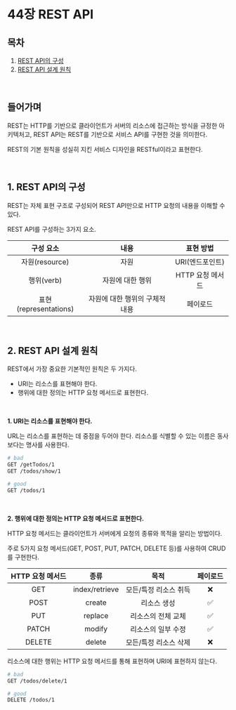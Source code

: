 # 44장 REST API

## 목차

1. [REST API의 구성](#1-rest-api의-구성)
2. [REST API 설계 원칙](#2-rest-api-설계-원칙)

<br />

## 들어가며

REST는 HTTP를 기반으로 클라이언트가 서버의 리소스에 접근하는 방식을 규정한 아키텍처고, REST API는 REST를 기반으로 서비스 API를 구현한 것을 의미한다.

REST의 기본 원칙을 성실히 지킨 서비스 디자인을 RESTful이라고 표현한다.

<br />

## 1. REST API의 구성

REST는 자체 표현 구조로 구성되어 REST API만으로 HTTP 요청의 내용을 이해할 수 있다.

REST API를 구성하는 3가지 요소.

|       구성 요소       |              내용              |    표현 방법     |
| :-------------------: | :----------------------------: | :--------------: |
|    자원(resource)     |              자원              | URI(엔드포인트)  |
|      행위(verb)       |        자원에 대한 행위        | HTTP 요청 메서드 |
| 표현(representations) | 자원에 대한 행위의 구체적 내용 |     페이로드     |

<br />

## 2. REST API 설계 원칙

REST에서 가장 중요한 기본적인 원칙은 두 가지다.

- URI는 리소스를 표현해야 한다.
- 행위에 대한 정의는 HTTP 요청 메서드로 표현한다.

<br />

**1. URI는 리소스를 표현해야 한다.**

URL는 리소스를 표현하는 데 중점을 두어야 한다. 리소스를 식별할 수 있는 이름은 동사보다는 명사를 사용한다.

```bash
# bad
GET /getTodos/1
GET /todos/show/1

# good
GET /todos/1
```

<br />

**2. 행위에 대한 정의는 HTTP 요청 메서드로 표현한다.**

HTTP 요청 메서드는 클라이언트가 서버에게 요청의 종류와 목적을 알리는 방법이다.

주로 5가지 요청 메서드(GET, POST, PUT, PATCH, DELETE 등)를 사용하여 CRUD를 구현한다.

| HTTP 요청 메서드 |      종류      |         목적          | 페이로드 |
| :--------------: | :------------: | :-------------------: | :------: |
|       GET        | index/retrieve | 모든/특정 리소스 취득 |    ❌    |
|       POST       |     create     |      리소스 생성      |    ✅    |
|       PUT        |    replace     |  리소스의 전체 교체   |    ✅    |
|      PATCH       |     modify     |  리소스의 일부 수정   |    ✅    |
|      DELETE      |     delete     | 모든/특정 리소스 삭제 |    ❌    |

리소스에 대한 행위는 HTTP 요청 메서드를 통해 표현하며 URI에 표현하지 않는다.

```bash
# bad
GET /todos/delete/1

# good
DELETE /todos/1
```
